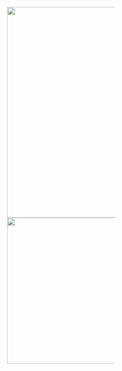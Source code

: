 <!-- Thanks timlg07 for this code -->
<p align='center'>
	<img src="https://github-readme-stats.vercel.app/api?username=ZackeryRSmith&amp;hide_border=true&amp;show_icons=true&amp;count_private=true&amp;include_all_commits=true&amp;bg_color=0d1117ff&amp;theme=dark" style="max-width: 50%;" width="490">
	<img src="https://github-readme-stats.vercel.app/api/top-langs/?username=ZackeryRSmith&amp;hide_border=true&amp;bg_color=0d1117ff&amp;exclude_repo=MatterelloMV&amp;langs_count=10&amp;layout=compact&amp;theme=dark" style="max-width: 50%;" width="340">
</p>
